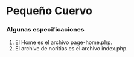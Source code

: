 # Pequeño Cuervo

### Algunas especificaciones 

1. El Home es el archivo page-home.php.
2. El archive de noritias es el archivo index.php.